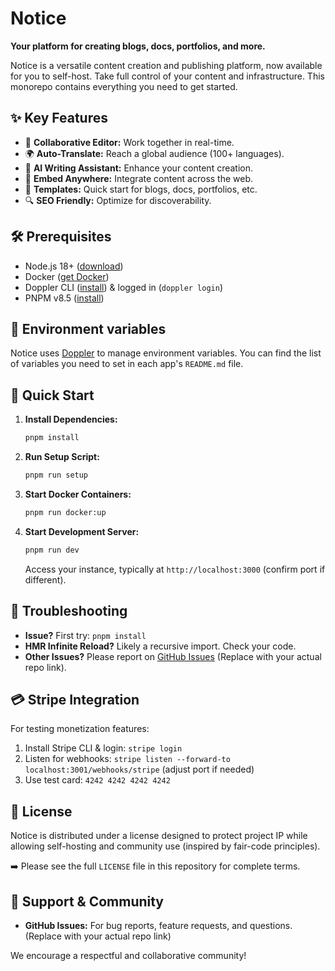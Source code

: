 # Notice

**Your platform for creating blogs, docs, portfolios, and more.**

Notice is a versatile content creation and publishing platform, now available for you to self-host. Take full control of your content and infrastructure. This monorepo contains everything you need to get started.

## ✨ Key Features

*   📝 **Collaborative Editor:** Work together in real-time.
*   🌍 **Auto-Translate:** Reach a global audience (100+ languages).
*   🤖 **AI Writing Assistant:** Enhance your content creation.
*   🔗 **Embed Anywhere:** Integrate content across the web.
*   📄 **Templates:** Quick start for blogs, docs, portfolios, etc.
*   🔍 **SEO Friendly:** Optimize for discoverability.

## 🛠 Prerequisites

*   Node.js 18+ ([download](https://nodejs.org/en/download/))
*   Docker ([get Docker](https://docs.docker.com/get-docker/))
*   Doppler CLI ([install](https://docs.doppler.com/docs/install-cli)) & logged in (`doppler login`)
*   PNPM v8.5 ([install](https://pnpm.io/installation))

## 🔐 Environment variables

Notice uses [Doppler](https://doppler.com) to manage environment variables. You can find the list of variables you need to set in each app's `README.md` file.

## 🚀 Quick Start

1.  **Install Dependencies:**
    ```sh
    pnpm install
    ```
2.  **Run Setup Script:**
    ```sh
    pnpm run setup
    ```
3.  **Start Docker Containers:**
    ```sh
    pnpm run docker:up
    ```
4.  **Start Development Server:**
    ```sh
    pnpm run dev
    ```
    Access your instance, typically at `http://localhost:3000` (confirm port if different).

## 🛑 Troubleshooting

*   **Issue?** First try: `pnpm install`
*   **HMR Infinite Reload?** Likely a recursive import. Check your code.
*   **Other Issues?** Please report on [GitHub Issues](https://github.com/YOUR_REPO_HERE/issues) (Replace with your actual repo link).

## 💳 Stripe Integration

For testing monetization features:

1.  Install Stripe CLI & login: `stripe login`
2.  Listen for webhooks: `stripe listen --forward-to localhost:3001/webhooks/stripe` (adjust port if needed)
3.  Use test card: `4242 4242 4242 4242`

## 📜 License

Notice is distributed under a license designed to protect project IP while allowing self-hosting and community use (inspired by fair-code principles).

➡️ Please see the full `LICENSE` file in this repository for complete terms.

## 💬 Support & Community

*   **GitHub Issues:** For bug reports, feature requests, and questions. (Replace with your actual repo link)

We encourage a respectful and collaborative community!

